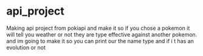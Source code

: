 # api_project
Making api project from pokiapi and make it so if you chose a pokemon it will tell you weather or not 
they are type effective against another pokemon. and im going to make it so you can 
print our the name type and if i t has an evolution or not
